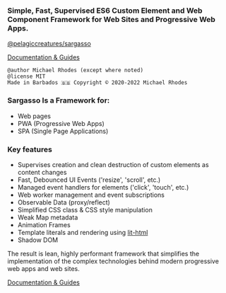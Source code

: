 ### Simple, Fast, Supervised ES6 Custom Element and Web Component Framework for Web Sites and Progressive Web Apps.

[@pelagiccreatures/sargasso](https://www.npmjs.com/package/@pelagiccreatures/sargasso)

[Documentation & Guides](https://github.com/PelagicCreatures/sargasso/wiki)

```
@author Michael Rhodes (except where noted)
@license MIT
Made in Barbados 🇧🇧 Copyright © 2020-2022 Michael Rhodes
```

### Sargasso Is a Framework for:
* Web pages
* PWA (Progressive Web Apps)
* SPA (Single Page Applications)

### Key features
* Supervises creation and clean destruction of custom elements as content changes
* Fast, Debounced UI Events ('resize', 'scroll', etc.)
* Managed event handlers for elements ('click', 'touch', etc.)
* Web worker management and event subscriptions
* Observable Data (proxy/reflect)
* Simplified CSS class & CSS style manipulation
* Weak Map metadata
* Animation Frames
* Template literals and rendering using [lit-html](https://lit-html.polymer-project.org/)
* Shadow DOM

The result is lean, highly performant framework that simplifies the implementation of the complex technologies behind modern progressive web apps and web sites.

[Documentation & Guides](https://github.com/PelagicCreatures/sargasso/wiki)
